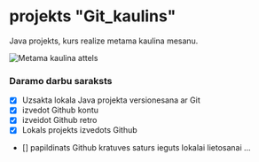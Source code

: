 # projekts "Git_kaulins"
Java projekts, kurs realize metama kaulina mesanu.

![Metama kaulina attels](https://pngimg.com/uploads/dice/dice_PNG49.png)

### **Daramo darbu saraksts**
- [x] Uzsakta lokala Java projekta versionesana ar Git
- [x] izvedot Github kontu
- [x] izveidot Github retro
- [x] Lokals projekts izvedots Github
- [] papildinats Github kratuves saturs ieguts lokalai lietosanai
...
